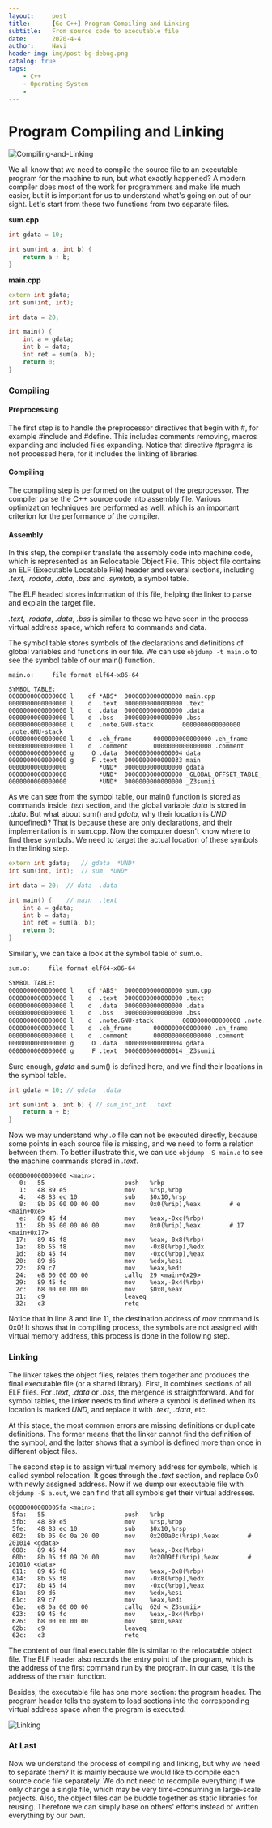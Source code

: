 ```yaml
---
layout:     post
title:      [Go C++] Program Compiling and Linking
subtitle:   From source code to executable file
date:       2020-4-4
author:     Navi
header-img: img/post-bg-debug.png
catalog: true
tags:
    - C++
    - Operating System
    - 
---
```


# Program Compiling and Linking
![Compiling-and-Linking](/img/cpp/compiling-and-linking.png)

We all know that we need to compile the source file to an executable program for the machine to run, but what exactly happened? A modern compiler does most of the work for programmers and make life much easier, but it is important for us to understand what's going on out of our sight. Let's start from these two functions from two separate files.

**sum.cpp**

```c++
int gdata = 10;

int sum(int a, int b) {
    return a + b;
}
```

**main.cpp**

```cpp
extern int gdata;
int sum(int, int);

int data = 20;

int main() {
    int a = gdata;
    int b = data;
    int ret = sum(a, b);
    return 0;
}
```

### Compiling

#### Preprocessing

The first step is to handle the preprocessor directives that begin with #, for example #include and #define. This includes comments removing, macros expanding and included files expanding. Notice that directive #pragma is not processed here, for it includes the linking of libraries.

#### Compiling

The compiling step is performed on the output of the preprocessor. The compiler parse the C++ source code into assembly file. Various optimization techniques are performed as well, which is an important criterion for the performance of the compiler.

#### Assembly

In this step, the compiler translate the assembly code into machine code, which is represented as an Relocatable Object File. This object file contains an ELF (Executable Locatable File) header and several sections, including *.text*, *.rodata*, *.data*, *.bss* and *.symtab*, a symbol table. 

The ELF headed stores information of this file, helping the linker to parse and explain the target file.

*.text*, *.rodata*, *.data*, *.bss* is similar to those we have seen in the process virtual address space, which refers to commands and data.

The symbol table stores symbols of the declarations and definitions of global variables and functions in our file. We can use ```objdump -t main.o``` to see the symbol table of our main() function.

```shell
main.o:     file format elf64-x86-64

SYMBOL TABLE:
0000000000000000 l    df *ABS*  0000000000000000 main.cpp
0000000000000000 l    d  .text  0000000000000000 .text
0000000000000000 l    d  .data  0000000000000000 .data
0000000000000000 l    d  .bss   0000000000000000 .bss
0000000000000000 l    d  .note.GNU-stack        0000000000000000 .note.GNU-stack
0000000000000000 l    d  .eh_frame      0000000000000000 .eh_frame
0000000000000000 l    d  .comment       0000000000000000 .comment
0000000000000000 g     O .data  0000000000000004 data
0000000000000000 g     F .text  0000000000000033 main
0000000000000000         *UND*  0000000000000000 gdata
0000000000000000         *UND*  0000000000000000 _GLOBAL_OFFSET_TABLE_
0000000000000000         *UND*  0000000000000000 _Z3sumii
```

As we can see from the symbol table, our main() function is stored as commands inside *.text* section, and the global variable *data* is stored in *.data*. But what about sum() and *gdata*, why their location is *UND* (undefined)? That is because these are only declarations, and their implementation is in sum.cpp. Now the computer doesn't know where to find these symbols. We need to target the actual location of these symbols in the linking step.

```cpp
extern int gdata;	// gdata  *UND*
int sum(int, int);	// sum  *UND*

int data = 20;	// data  .data

int main() {	// main  .text
    int a = gdata;
    int b = data;
    int ret = sum(a, b);
    return 0;
}
```

Similarly, we can take a look at the symbol table of sum.o.

```bash
sum.o:     file format elf64-x86-64

SYMBOL TABLE:
0000000000000000 l    df *ABS*  0000000000000000 sum.cpp
0000000000000000 l    d  .text  0000000000000000 .text
0000000000000000 l    d  .data  0000000000000000 .data
0000000000000000 l    d  .bss   0000000000000000 .bss
0000000000000000 l    d  .note.GNU-stack        0000000000000000 .note.GNU-stack
0000000000000000 l    d  .eh_frame      0000000000000000 .eh_frame
0000000000000000 l    d  .comment       0000000000000000 .comment
0000000000000000 g     O .data  0000000000000004 gdata
0000000000000000 g     F .text  0000000000000014 _Z3sumii
```

Sure enough, *gdata* and sum() is defined here, and we find their locations in the symbol table.

```cpp
int gdata = 10;	// gdata  .data

int sum(int a, int b) {	// sum_int_int  .text
    return a + b;
}
```

Now we may understand why *.o* file can not be executed directly, because some points in each source file is missing, and we need to form a relation between them. To better illustrate this, we can use ```objdump -S main.o``` to see the machine commands stored in *.text*. 

```shell
0000000000000000 <main>:
   0:   55                      push   %rbp
   1:   48 89 e5                mov    %rsp,%rbp
   4:   48 83 ec 10             sub    $0x10,%rsp
   8:   8b 05 00 00 00 00       mov    0x0(%rip),%eax        # e <main+0xe>
   e:   89 45 f4                mov    %eax,-0xc(%rbp)
  11:   8b 05 00 00 00 00       mov    0x0(%rip),%eax        # 17 <main+0x17>
  17:   89 45 f8                mov    %eax,-0x8(%rbp)
  1a:   8b 55 f8                mov    -0x8(%rbp),%edx
  1d:   8b 45 f4                mov    -0xc(%rbp),%eax
  20:   89 d6                   mov    %edx,%esi
  22:   89 c7                   mov    %eax,%edi
  24:   e8 00 00 00 00          callq  29 <main+0x29>
  29:   89 45 fc                mov    %eax,-0x4(%rbp)
  2c:   b8 00 00 00 00          mov    $0x0,%eax
  31:   c9                      leaveq
  32:   c3                      retq
```

Notice that in line 8 and line 11, the destination address of *mov* command is 0x0! It shows that in compiling process, the symbols are not assigned with virtual memory address, this process is done in the following step.

### Linking

The linker takes the object files, relates them together and produces the final executable file (or a shared library). First, it combines sections of all ELF files. For *.text*, *.data* or *.bss*, the mergence is straightforward. And for symbol tables, the linker needs to find where a symbol is defined when its location is marked *UND*, and replace it with *.text*, *.data*, etc.

At this stage, the most common errors are missing definitions or duplicate definitions. The former means that the linker cannot find the definition of the symbol, and the  latter shows that a symbol is defined more than once in different object files.

The second step is to assign virtual memory address for symbols, which is called symbol relocation. It goes through the *.text* section, and replace 0x0 with newly assigned address. Now if we dump our executable file with ```objdump -S a.out```, we can find that all symbols get their virtual addresses.

```shell
00000000000005fa <main>:
 5fa:   55                      push   %rbp
 5fb:   48 89 e5                mov    %rsp,%rbp
 5fe:   48 83 ec 10             sub    $0x10,%rsp
 602:   8b 05 0c 0a 20 00       mov    0x200a0c(%rip),%eax        # 201014 <gdata>
 608:   89 45 f4                mov    %eax,-0xc(%rbp)
 60b:   8b 05 ff 09 20 00       mov    0x2009ff(%rip),%eax        # 201010 <data>
 611:   89 45 f8                mov    %eax,-0x8(%rbp)
 614:   8b 55 f8                mov    -0x8(%rbp),%edx
 617:   8b 45 f4                mov    -0xc(%rbp),%eax
 61a:   89 d6                   mov    %edx,%esi
 61c:   89 c7                   mov    %eax,%edi
 61e:   e8 0a 00 00 00          callq  62d <_Z3sumii>
 623:   89 45 fc                mov    %eax,-0x4(%rbp)
 626:   b8 00 00 00 00          mov    $0x0,%eax
 62b:   c9                      leaveq
 62c:   c3                      retq
```

The content of our final executable file is similar to the relocatable object file. The ELF header also records the entry point of the program, which is the address of the first command run by the program. In our case, it is the address of the main function.

Besides, the executable file has one more section: the program header. The program header tells the system to load sections into the corresponding virtual address space when the program is executed.

![Linking](/img/cpp/linking.png)

### At Last

Now we understand the process of compiling and linking, but why we need to separate them? It is mainly because we would like to compile each source code file separately. We do not need to recompile everything if we only change a single file, which may be very time-consuming in large-scale projects. Also, the object files can be buddle together as static libraries for reusing. Therefore we can simply base on others' efforts instead of written everything by our own.

